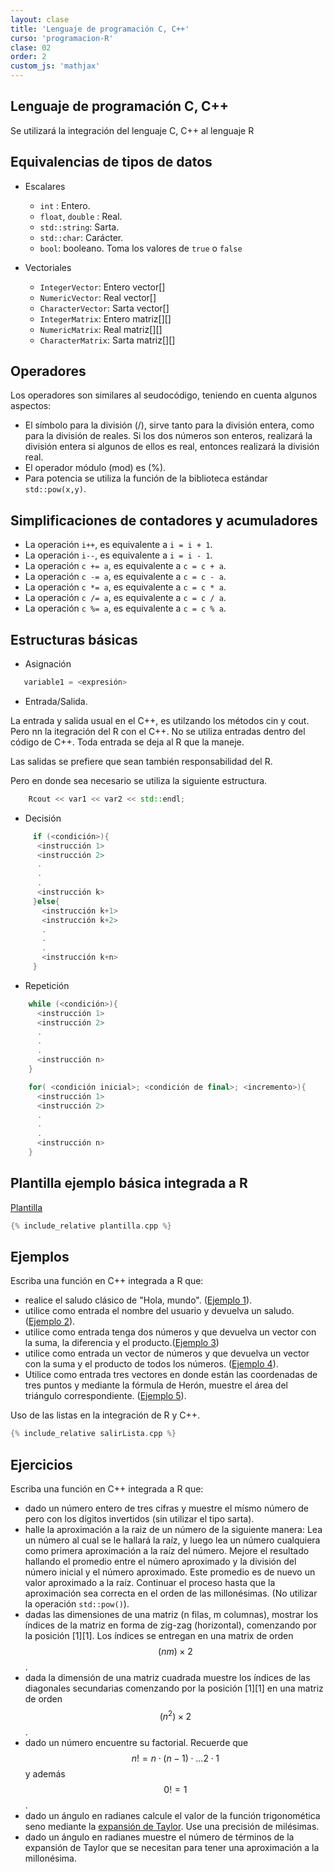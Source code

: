 ```yaml
---
layout: clase
title: 'Lenguaje de programación C, C++'
curso: 'programacion-R'
clase: 02
order: 2
custom_js: 'mathjax'
---
```


## Lenguaje de programación C, C++

Se utilizará la integración del lenguaje C, C++ al
lenguaje R

## Equivalencias de tipos de datos

 - Escalares

    * `int` : Entero.
    * `float`, `double` : Real.
    * `std::string`: Sarta.
    * `std::char`: Carácter.
    * `bool`: booleano. Toma los valores de `true` o `false`

 - Vectoriales

    * `IntegerVector`:  Entero vector[]
    * `NumericVector`:  Real vector[]
    * `CharacterVector`: Sarta vector[]    
    * `IntegerMatrix`:  Entero matriz[][]
    * `NumericMatrix`:  Real matriz[][]
    * `CharacterMatrix`: Sarta matriz[][]

## Operadores

 Los operadores son similares al seudocódigo, teniendo en cuenta algunos
 aspectos:

  - El símbolo para la división (/), sirve tanto para la división entera,
    como para la división de reales. Si los dos números son enteros,
    realizará la división entera si algunos de ellos es real, entonces
    realizará la división real.
  - El operador módulo (mod) es (%).
  - Para potencia se utiliza la función de la biblioteca estándar `std::pow(x,y)`.

## Simplificaciones de contadores y acumuladores

  - La operación `i++`, es equivalente a `i = i + 1`.
  - La operación `i--`, es equivalente a `i = i - 1`.
  - La operación `c += a`, es equivalente a `c = c + a`.
  - La operación `c -= a`, es equivalente a `c = c - a`.
  - La operación `c *= a`, es equivalente a `c = c * a`.
  - La operación `c /= a`, es equivalente a `c = c / a`.
  - La operación `c %= a`, es equivalente a `c = c % a`.

## Estructuras básicas

  - Asignación

``` c++
   variable1 = <expresión>
```

  - Entrada/Salida.

La entrada y salida usual en el C++, es utilzando los métodos
cin y cout. Pero nn la itegración del R con el C++.
No se utiliza entradas dentro del código de C++.
Toda entrada se deja al R que la maneje.

Las salidas se prefiere que sean también responsabilidad del R.

Pero en donde sea necesario se utiliza la siguiente estructura.

``` c++
    Rcout << var1 << var2 << std::endl;
```

  - Decisión

``` c++
     if (<condición>){
      <instrucción 1>
      <instrucción 2>
      .
      .
      .
      <instrucción k>
     }else{
       <instrucción k+1>
       <instrucción k+2>
       .
       .
       .
       <instrucción k+n>
     }     
```
  - Repetición

``` c++
    while (<condición>){
      <instrucción 1>
      <instrucción 2>
      .
      .
      .
      <instrucción n>
    }
```

``` c++
    for( <condición inicial>; <condición de final>; <incremento>){
      <instrucción 1>
      <instrucción 2>
      .
      .
      .
      <instrucción n>
    }
```

## Plantilla ejemplo básica integrada a R

[Plantilla](plantilla.cpp)

``` c++
{% include_relative plantilla.cpp %}
```


## Ejemplos

Escriba una función en C++ integrada a R que:

 - realice el saludo clásico de "Hola, mundo". ([Ejemplo 1](ejemplo1.cpp)).
 - utilice como entrada el nombre del usuario
 y devuelva un saludo. ([Ejemplo 2](ejemplo2.cpp)).
 - utilice como entrada tenga dos números y que
   devuelva un vector con la suma, la diferencia y
   el producto.([Ejemplo 3](ejemplo3.cpp))
 - utilice como entrada un vector de números y que devuelva
   un vector con la suma y el producto de todos
   los números. ([Ejemplo 4](ejemplo4.cpp)).
 - Utilice como entrada tres vectores en donde están las
   coordenadas de tres puntos y mediante la fórmula de Herón,
   muestre el área del triángulo correspondiente. ([Ejemplo 5](ejemplo5.cpp)).

Uso de las listas en la integración de R y C++.

``` c++
{% include_relative salirLista.cpp %}
```

## Ejercicios

Escriba una función en C++ integrada a R que:

- dado un número entero de tres cifras y muestre el mísmo número de pero con
  los dígitos invertidos (sin utilizar el tipo sarta).
- halle la aproximación a la raiz de un número de
  la siguiente manera: Lea un número al cual se le hallará la raíz, y luego
  lea un número cualquiera como primera aproximación a la
  raíz del número. Mejore el resultado hallando el promedio entre el número
  aproximado y la división del número inicial y el número aproximado. Este promedio
  es de nuevo un valor aproximado a la raíz. Continuar el proceso hasta que
  la aproximación sea correcta en el orden de las millonésimas. (No utilizar
  la operación `std::pow()`).
- dadas las dimensiones de una matriz (n filas, m columnas), mostrar los índices
  de la matriz en forma de zig-zag (horizontal),
  comenzando por la posición [1][1]. Los índices se entregan en una
   matrix de orden $$(nm)\times 2$$.
- dada la dimensión de una matriz cuadrada muestre los índices de las diagonales
  secundarias comenzando por la posición [1][1] en una
  matriz de orden $$(n^2)\times 2$$.
- dado un número encuentre su factorial. Recuerde que
  $$n! = n\cdot(n-1)\cdot...2\cdot1$$ y además $$0! = 1$$.
- dado un ángulo en radianes calcule el valor de la función trigonomética
  seno mediante la [expansión de Taylor](https://es.wikipedia.org/wiki/Serie_de_Taylor).
  Use una precisión de milésimas.
- dado un ángulo en radianes muestre el número de términos de la expansión de
  Taylor que se necesitan para tener una aproximación a la millonésima.    
